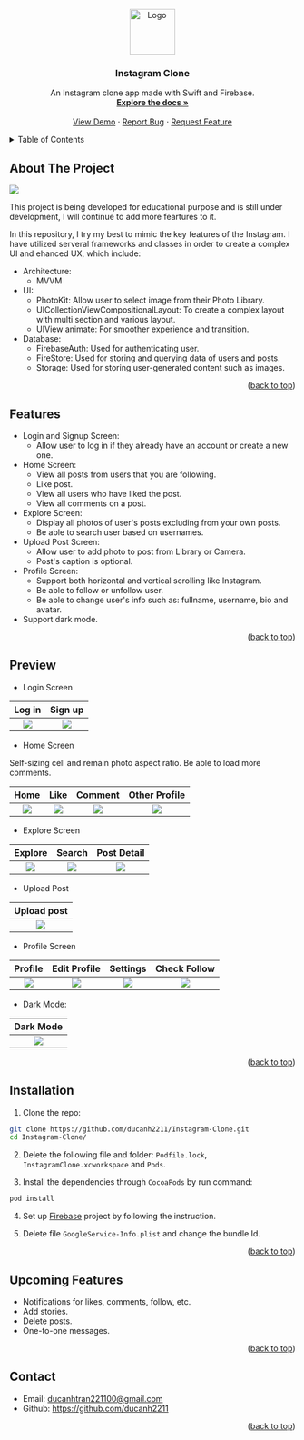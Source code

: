 <!-- PROJECT LOGO -->
<br />
<div align="center">
  <a href="https://github.com/othneildrew/Best-README-Template">
    <img src="images/instagram-logo.png" alt="Logo" width="80" height="80">
  </a>

  <h3 align="center">Instagram Clone</h3>

  <p align="center">
    An Instagram clone app made with Swift and Firebase.
    <br />
    <a href="https://github.com/othneildrew/Best-README-Template"><strong>Explore the docs »</strong></a>
    <br />
    <br />
    <a href="https://github.com/othneildrew/Best-README-Template">View Demo</a>
    ·
    <a href="https://github.com/othneildrew/Best-README-Template/issues">Report Bug</a>
    ·
    <a href="https://github.com/othneildrew/Best-README-Template/issues">Request Feature</a>
  </p>
</div>

<!-- TABLE OF CONTENTS -->
<details>
  <summary>Table of Contents</summary>
  <ol>
    <li>
      <a href="#about-the-project">About The Project</a>
    </li>
    <li>
      <a href="#features">Features</a>
    </li>
    <li><a href="#preview">Preview</a></li>
    <li><a href="#installation">Installation</a></li>
    <li><a href="#upcoming features">Upcoming Features</a></li>
    <li><a href="#contact">Contact</a></li>
  </ol>
</details>

<!-- ABOUT THE PROJECT -->
## About The Project

![](images/about-project.png)

This project is being developed for educational purpose and is still under development, I will continue to add more feartures to it.  

In this repository, I try my best to mimic the key features of the Instagram. I have utilized serveral frameworks and classes in order to create a complex UI and ehanced UX, which include:

- Architecture: 
  - MVVM
- UI: 
  - PhotoKit: Allow user to select image from their Photo Library.
  - UICollectionViewCompositionalLayout: To create a complex layout with multi section and various layout.
  - UIView animate: For smoother experience and transition.
- Database:
  - FirebaseAuth: Used for authenticating user.
  - FireStore: Used for storing and querying data of users and posts.
  - Storage: Used for storing user-generated content such as images.


<p align="right">(<a href="#readme-top">back to top</a>)</p>

<!-- Features -->
## Features

- Login and Signup Screen: 
  - Allow user to log in if they already have an account or create a new one.
- Home Screen:
  - View all posts from users that you are following.
  - Like post.
  - View all users who have liked the post.
  - View all comments on a post.
- Explore Screen:
  - Display all photos of user's posts excluding from your own posts.
  - Be able to search user based on usernames.
- Upload Post Screen:
  - Allow user to add photo to post from Library or Camera.
  - Post's caption is optional.
- Profile Screen:
  - Support both horizontal and vertical scrolling like Instagram. 
  - Be able to follow or unfollow user.
  - Be able to change user's info such as: fullname, username, bio and avatar.
- Support dark mode.

<p align="right">(<a href="#readme-top">back to top</a>)</p>

## Preview

- Login Screen

| Log in                       | Sign up                       |
| :--------------------------: | :---------------------------: |
| ![](images/login-screen.gif) | ![](images/signup-screen.gif) |

- Home Screen

Self-sizing cell and remain photo aspect ratio.
Be able to load more comments.

| Home | Like | Comment | Other Profile |
| :---------: | :---------: | :------------: | :------------: |
| ![](images/home-screen.gif) | ![](images/home-like.gif) | ![](images/comments.gif) | ![](images/other-profile.gif) |

- Explore Screen

| Explore | Search | Post Detail |
| :--------: | :--------: | :--------: |
| ![](images/explore.gif) | ![](images/search.gif) | ![](images/post-detail.gif) |

- Upload Post 

| Upload post |
| :---------: |
| ![](images/upload-post.gif) |

- Profile Screen

| Profile | Edit Profile | Settings | Check Follow |
| :--------: | :--------: | :--------: | :--------: |
| ![](images/profile-main.gif) | ![](images/profile-edit.gif) | ![](images/profile-settings.gif) | ![](images/follow.gif) |

- Dark Mode:

| Dark Mode |
| :---------: |
| ![](images/dark-mode.gif) |

<p align="right">(<a href="#readme-top">back to top</a>)</p>

## Installation

1. Clone the repo:

```sh
git clone https://github.com/ducanh2211/Instagram-Clone.git
cd Instagram-Clone/
```

2. Delete the following file and folder: `Podfile.lock`, `InstagramClone.xcworkspace` and `Pods`.

3. Install the dependencies through `CocoaPods` by run command:

``` sh
pod install
```

4. Set up [Firebase](https://firebase.google.com) project by following the instruction.
 
5. Delete file `GoogleService-Info.plist` and change the bundle Id.

<p align="right">(<a href="#readme-top">back to top</a>)</p>

## Upcoming Features

- Notifications for likes, comments, follow, etc.
- Add stories.
- Delete posts.
- One-to-one messages.

<p align="right">(<a href="#readme-top">back to top</a>)</p>

## Contact

- Email: ducanhtran221100@gmail.com
- Github: https://github.com/ducanh2211

<p align="right">(<a href="#readme-top">back to top</a>)</p>